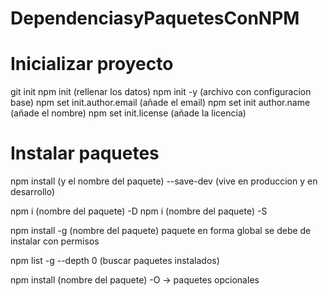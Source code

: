 # DependenciasyPaquetesConNPM

# Inicializar proyecto
git init
npm init (rellenar los datos)
npm init -y (archivo con configuracion base)
npm set init.author.email (añade el email)
npm set init author.name (añade el nombre)
npm set init.license (añade la licencia)

# Instalar paquetes
npm install (y el nombre del paquete) --save-dev (vive en produccion y en desarrollo)

npm i (nombre del paquete) -D
npm i (nombre del paquete) -S

npm install -g (nombre del paquete) paquete en forma global se debe de instalar con permisos

npm list -g --depth 0 (buscar paquetes instalados)

npm install (nombre del paquete) -O -> paquetes opcionales